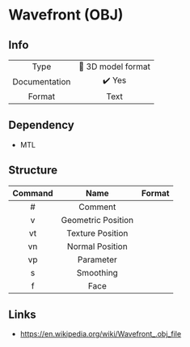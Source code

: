 # Wavefront (OBJ)
## Info
|||
|:-:|:-:|
|Type| 🧊 3D model format |
|Documentation| :heavy_check_mark: Yes |
|Format|Text|

## Dependency
- MTL

## Structure

|Command|Name|Format|
|:-:|:-:|:-:|
|#| Comment|
|v|Geometric Position||
|vt|Texture Position||
|vn|Normal Position||
|vp|Parameter||
|s|Smoothing||
|f|Face||

## Links
- https://en.wikipedia.org/wiki/Wavefront_.obj_file
